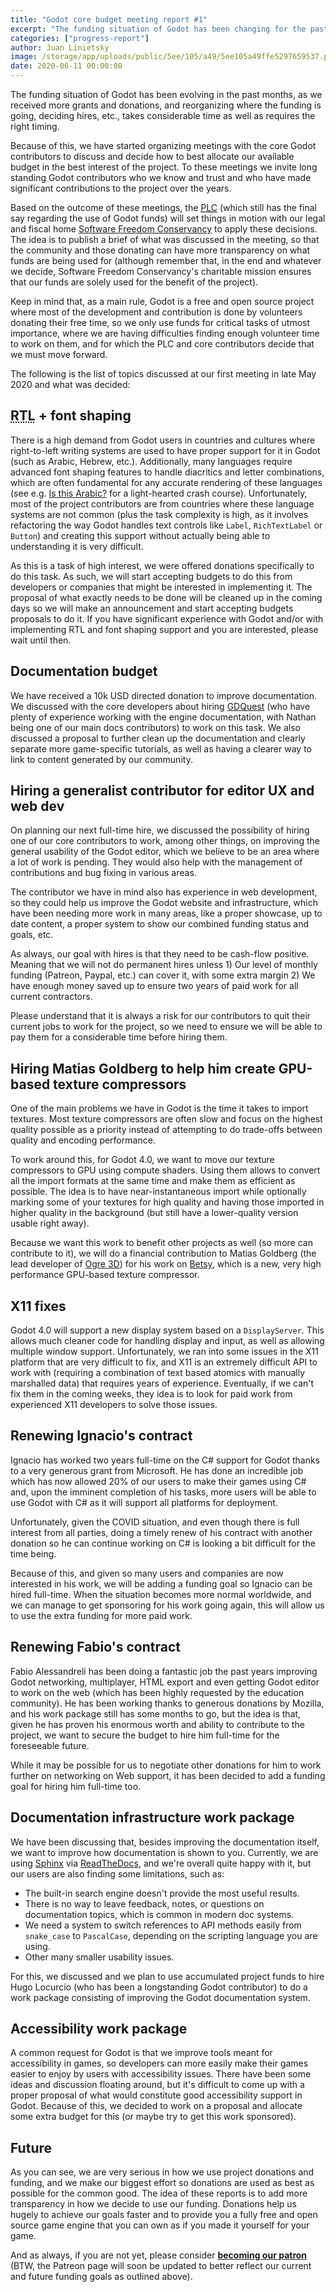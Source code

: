 ```yaml
---
title: "Godot core budget meeting report #1"
excerpt: "The funding situation of Godot has been changing for the past months, as we received more grants and donations, and reorganizing where the funding is going, deciding hires, etc. takes considerable time as well as the right timing."
categories: ["progress-report"]
author: Juan Linietsky
image: /storage/app/uploads/public/5ee/105/a49/5ee105a49ffe5297659537.png
date: 2020-06-11 00:00:00
---
```


The funding situation of Godot has been evolving in the past months, as we received more grants and donations, and reorganizing where the funding is going, deciding hires, etc., takes considerable time as well as requires the right timing.

Because of this, we have started organizing meetings with the core Godot contributors to discuss and decide how to best allocate our available budget in the best interest of the project. To these meetings we invite long standing Godot contributors who we know and trust and who have made significant contributions to the project over the years. 

Based on the outcome of these meetings, the [<abbr title="Project Leadership Committee">PLC</abbr>](https://godotengine.org/contact#plc) (which still has the final say regarding the use of Godot funds) will set things in motion with our legal and fiscal home [Software Freedom Conservancy](https://sfconservancy.org) to apply these decisions. The idea is to publish a brief of what was discussed in the meeting, so that the community and those donating can have more transparency on what funds are being used for (although remember that, in the end and whatever we decide, Software Freedom Conservancy's charitable mission ensures that our funds are solely used for the benefit of the project).

Keep in mind that, as a main rule, Godot is a free and open source project where most of the development and contribution is done by volunteers donating their free time, so we only use funds for critical tasks of utmost importance, where we are having difficulties finding enough volunteer time to work on them, and for which the PLC and core contributors decide that we must move forward.


The following is the list of topics discussed at our first meeting in late May 2020 and what was decided:

## <abbr title="Right-to-Left">RTL</abbr> + font shaping

There is a high demand from Godot users in countries and cultures where right-to-left writing systems are used to have proper support for it in Godot (such as Arabic, Hebrew, etc.). Additionally, many languages require advanced font shaping features to handle diacritics and letter combinations, which are often fundamental for any accurate rendering of these languages (see e.g. [Is this Arabic?](https://isthisarabic.com/) for a light-hearted crash course). Unfortunately, most of the project contributors are from countries where these language systems are not common (plus the task complexity is high, as it involves refactoring the way Godot handles text controls like `Label`, `RichTextLabel` or `Button`) and creating this support without actually being able to understanding it is very difficult.

As this is a task of high interest, we were offered donations specifically to do this task. As such, we will start accepting budgets to do this from developers or companies that might be interested in implementing it. The proposal of what exactly needs to be done will be cleaned up in the coming days so we will make an announcement and start accepting budgets proposals to do it. If you have significant experience with Godot and/or with implementing RTL and font shaping support and you are interested, please wait until then.

## Documentation budget

We have received a 10k USD directed donation to improve documentation. We discussed with the core developers about hiring [GDQuest](https://www.gdquest.com/) (who have plenty of experience working with the engine documentation, with Nathan being one of our main docs contributors) to work on this task. We also discussed a proposal to further clean up the documentation and clearly separate more game-specific tutorials, as well as having a clearer way to link to content generated by our community.

## Hiring a generalist contributor for editor UX and web dev

On planning our next full-time hire, we discussed the possibility of hiring one of our core contributors to work, among other things, on improving the general usability of the Godot editor, which we believe to be an area where a lot of work is pending. They would also help with the management of contributions and bug fixing in various areas.

The contributor we have in mind also has experience in web development, so they could help us improve the Godot website and infrastructure, which have been needing more work in many areas, like a proper showcase, up to date content, a proper system to show our combined funding status and goals, etc.

As always, our goal with hires is that they need to be cash-flow positive. Meaning that we will not do permanent hires unless 1) Our level of monthly funding (Patreon, Paypal, etc.) can cover it, with some extra margin 2) We have enough money saved up to ensure two years of paid work for all current contractors.

Please understand that it is always a risk for our contributors to quit their current jobs to work for the project, so we need to ensure we will be able to pay them for a considerable time before hiring them.

## Hiring Matias Goldberg to help him create GPU-based texture compressors

One of the main problems we have in Godot is the time it takes to import textures. Most texture compressors are often slow and focus on the highest quality possible as a priority instead of attempting to do trade-offs between quality and encoding performance.

To work around this, for Godot 4.0, we want to move our texture compressors to GPU using compute shaders. Using them allows to convert all the import formats at the same time and make them as efficient as possible. The idea is to have near-instantaneous import while optionally marking some of your textures for high quality and having those imported in higher quality in the background (but still have a lower-quality version usable right away).

Because we want this work to benefit other projects as well (so more can contribute to it), we will do a financial contribution to Matias Goldberg (the lead developer of [Ogre 3D](https://www.ogre3d.org/)) for his work on [Betsy](https://github.com/darksylinc/betsy), which is a new, very high performance GPU-based texture compressor.

## X11 fixes

Godot 4.0 will support a new display system based on a `DisplayServer`. This allows much cleaner code for handling display and input, as well as allowing multiple window support. Unfortunately, we ran into some issues in the X11 platform that are very difficult to fix, and X11 is an extremely difficult API to work with (requiring a combination of text based atomics with manually marshalled data) that requires years of experience. Eventually, if we can't fix them in the coming weeks, they idea is to look for paid work from experienced X11 developers to solve those issues.

## Renewing Ignacio's contract

Ignacio has worked two years full-time on the C# support for Godot thanks to a very generous grant from Microsoft. He has done an incredible job which has now allowed 20% of our users to make their games using C# and, upon the imminent completion of his tasks, more users will be able to use Godot with C# as it will support all platforms for deployment.

Unfortunately, given the COVID situation, and even though there is full interest from all parties, doing a timely renew of his contract with another donation so he can continue working on C# is looking a bit difficult for the time being.

Because of this, and given so many users and companies are now interested in his work, we will be adding a funding goal so Ignacio can be hired full-time. When the situation becomes more normal worldwide, and we can manage to get sponsoring for his work going again, this will allow us to use the extra funding for more paid work.

## Renewing Fabio's contract

Fabio Alessandreli has been doing a fantastic job the past years improving Godot networking, multiplayer, HTML export and even getting Godot editor to work on the web (which has been highly requested by the education community). He has been working thanks to generous donations by Mozilla, and his work package still has some months to go, but the idea is that, given he has proven his enormous worth and ability to contribute to the project, we want to secure the budget to hire him full-time for the foreseeable future.

While it may be possible for us to negotiate other donations for him to work further on networking on Web support, it has been decided to add a funding goal for hiring him full-time too.

## Documentation infrastructure work package

We have been discussing that, besides improving the documentation itself, we want to improve how documentation is shown to you. Currently, we are using [Sphinx](https://www.sphinx-doc.org/) via [ReadTheDocs](https://readthedocs.org/), and we're overall quite happy with it, but our users are also finding some limitations, such as:

* The built-in search engine doesn't provide the most useful results.
* There is no way to leave feedback, notes, or questions on documentation topics, which is common in modern doc systems.
* We need a system to switch references to API methods easily from `snake_case` to `PascalCase`, depending on the scripting language you are using.
* Other many smaller usability issues.

For this, we discussed and we plan to use accumulated project funds to hire Hugo Locurcio (who has been a longstanding Godot contributor) to do a work package consisting of improving the Godot documentation system.

## Accessibility work package

A common request for Godot is that we improve tools meant for accessibility in games, so developers can more easily make their games easier to enjoy by users with accessibility issues. There have been some ideas and discussion floating around, but it's difficult to come up with a proper proposal of what would constitute good accessibility support in Godot. Because of this, we decided to work on a proposal and allocate some extra budget for this (or maybe try to get this work sponsored).

## Future

As you can see, we are very serious in how we use project donations and funding, and we make our biggest effort so donations are used as best as possible for the common good. The idea of these reports is to add more transparency in how we decide to use our funding. Donations help us hugely to achieve our goals faster and to provide you a fully free and open source game engine that you can own as if you made it yourself for your game.

And as always, if you are not yet, please consider [**becoming our patron**](https://www.patreon.com/godotengine) (BTW, the Patreon page will soon be updated to better reflect our current and future funding goals as outlined above).
